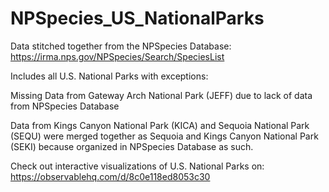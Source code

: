 # NPSpecies_US_NationalParks

Data stitched together from the NPSpecies Database: https://irma.nps.gov/NPSpecies/Search/SpeciesList

Includes all U.S. National Parks with exceptions:

Missing Data from Gateway Arch National Park (JEFF) due to lack of data from NPSpecies Database

Data from Kings Canyon National Park (KICA) and Sequoia National Park (SEQU) were merged together as Sequoia and Kings Canyon National Park (SEKI) because organized in NPSpecies Database as such.

Check out interactive visualizations of U.S. National Parks on: https://observablehq.com/d/8c0e118ed8053c30
